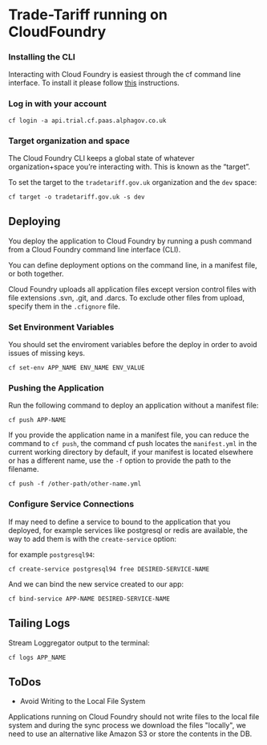 # Trade-Tariff running on CloudFoundry



### Installing the CLI

Interacting with Cloud Foundry is easiest through the cf command line interface.
To install it please follow [this](https://documentation.trial.cf.paas.alphagov.co.uk/getting-started/setup/) instructions.

### Log in with your account

    cf login -a api.trial.cf.paas.alphagov.co.uk

### Target organization and space

The Cloud Foundry CLI keeps a global state of whatever organization+space you’re interacting with. This is known as the “target”.

To set the target to the `tradetariff.gov.uk` organization and the `dev` space:

    cf target -o tradetariff.gov.uk -s dev

## Deploying

You deploy the application to Cloud Foundry by running a push command from a Cloud Foundry command line interface (CLI).

You can define deployment options on the command line, in a manifest file, or both together.

Cloud Foundry uploads all application files except version control files with file extensions .svn, .git, and .darcs. To exclude other files from upload, specify them in the `.cfignore` file.

### Set Environment Variables

You should set the enviroment variables before the deploy in order to avoid issues of missing keys.

    cf set-env APP_NAME ENV_NAME ENV_VALUE


### Pushing the Application

Run the following command to deploy an application without a manifest file:

    cf push APP-NAME

If you provide the application name in a manifest file, you can reduce the command to `cf push`, the command cf push locates the `manifest.yml` in the current working directory by default, if your manifest is located elsewhere or has a different name, use the `-f` option to provide the path to the filename.

    cf push -f /other-path/other-name.yml

### Configure Service Connections

If may need to define a service to bound to the application that you deployed, for example services like postgresql or redis are available, the way to add them is with the `create-service` option:

for example `postgresql94`:

    cf create-service postgresql94 free DESIRED-SERVICE-NAME

And we can bind the new service created to our app:

    cf bind-service APP-NAME DESIRED-SERVICE-NAME

## Tailing Logs

Stream Loggregator output to the terminal:

    cf logs APP_NAME

## ToDos

 - Avoid Writing to the Local File System

Applications running on Cloud Foundry should not write files to the local file system and during the sync process we download the files "locally", we need to use an alternative like Amazon S3 or store the contents in the DB.
